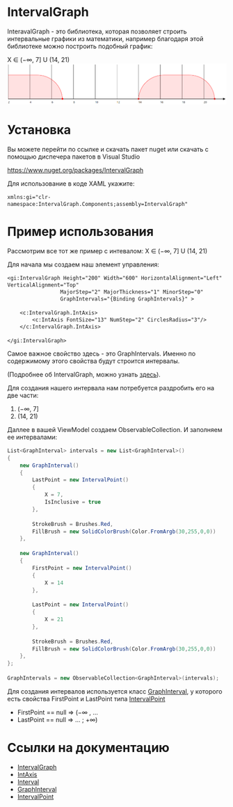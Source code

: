 # IntervalGraph

InteravalGraph - это библиотека, которая позволяет строить интервальные графики из математики, например благодаря этой библиотеке можно построить подобный график:

X ∈ (−∞, 7] U (14, 21)
![](https://github.com/C0ntrolDev/IntervalGraph/blob/master/Docs/Images/Image1.png)

# Установка

Вы можете перейти по ссылке и скачать пакет nuget или скачать с помощью диспечера пакетов в Visual Studio

https://www.nuget.org/packages/IntervalGraph

Для использование в коде XAML укажите:

```
xmlns:gi="clr-namespace:IntervalGraph.Components;assembly=IntervalGraph"
```

# Пример использования

Рассмотрим все тот же пример с интевалом: X ∈ (−∞, 7] U (14, 21)

Для начала мы создаем наш элемент управления:

```XAML
<gi:IntervalGraph Height="200" Width="600" HorizontalAlignment="Left" VerticalAlignment="Top"
                 MajorStep="2" MajorThickness="1" MinorStep="0"
                 GraphIntervals="{Binding GraphIntervals}" >

    <c:IntervalGraph.IntAxis>
        <c:IntAxis FontSize="13" NumStep="2" CirclesRadius="3"/>
    </c:IntervalGraph.IntAxis>

</gi:IntervalGraph>
```

Самое важное свойство здесь - это GraphIntervals.
Именно по содержимому этого свойства будут строится интервалы.

(Подробнее об IntervalGraph, можно узнать [здесь](https://github.com/C0ntrolDev/IntervalGraph/blob/master/Docs/Text/IntervalGraph.md)).

Для создания нашего интервала нам потребуется раздробить его на две части:
1) (−∞, 7]
2) (14, 21)

Даллее в вашей ViewModel создаем ObservableCollection<GraphInterval>. И заполняем ее интервалами:
```C#
List<GraphInterval> intervals = new List<GraphInterval>()
{
    new GraphInterval()
    {
        LastPoint = new IntervalPoint()
        {
            X = 7,
            IsInclusive = true
        },

        StrokeBrush = Brushes.Red,
        FillBrush = new SolidColorBrush(Color.FromArgb(30,255,0,0))
    },

    new GraphInterval()
    {
        FirstPoint = new IntervalPoint()
        { 
            X = 14 
        },

        LastPoint = new IntervalPoint()
        { 
            X = 21
        },

        StrokeBrush = Brushes.Red,
        FillBrush = new SolidColorBrush(Color.FromArgb(30,255,0,0))
    },
};

GraphIntervals = new ObservableCollection<GraphInterval>(intervals);
```

Для создания интервалов используется класс [GraphInterval](https://github.com/C0ntrolDev/IntervalGraph/blob/master/Docs/Text/GraphInterval.md), у которого есть свойства FirstPoint и LastPoint типа [IntervalPoint](https://github.com/C0ntrolDev/IntervalGraph/blob/master/Docs/Text/IntervalPoint.md)

- FirstPoint == null  => (−∞ , ...
- LastPoint == null  => ... ; +∞)


# Ссылки на документацию

- [IntervalGraph](https://github.com/C0ntrolDev/IntervalGraph/blob/master/Docs/Text/IntervalGraph.md)
- [IntAxis](https://github.com/C0ntrolDev/IntervalGraph/blob/master/Docs/Text/IntAxis.md)
- [Interval](https://github.com/C0ntrolDev/IntervalGraph/blob/master/Docs/Text/Interval.md)
- [GraphInterval](https://github.com/C0ntrolDev/IntervalGraph/blob/master/Docs/Text/GraphInterval.md)
- [IntervalPoint](https://github.com/C0ntrolDev/IntervalGraph/blob/master/Docs/Text/IntervalPoint.md)
